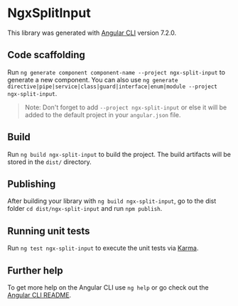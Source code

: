 # NgxSplitInput

This library was generated with [Angular CLI](https://github.com/angular/angular-cli) version 7.2.0.

## Code scaffolding

Run `ng generate component component-name --project ngx-split-input` to generate a new component. You can also use `ng generate directive|pipe|service|class|guard|interface|enum|module --project ngx-split-input`.

> Note: Don't forget to add `--project ngx-split-input` or else it will be added to the default project in your `angular.json` file.

## Build

Run `ng build ngx-split-input` to build the project. The build artifacts will be stored in the `dist/` directory.

## Publishing

After building your library with `ng build ngx-split-input`, go to the dist folder `cd dist/ngx-split-input` and run `npm publish`.

## Running unit tests

Run `ng test ngx-split-input` to execute the unit tests via [Karma](https://karma-runner.github.io).

## Further help

To get more help on the Angular CLI use `ng help` or go check out the [Angular CLI README](https://github.com/angular/angular-cli/blob/master/README.md).
